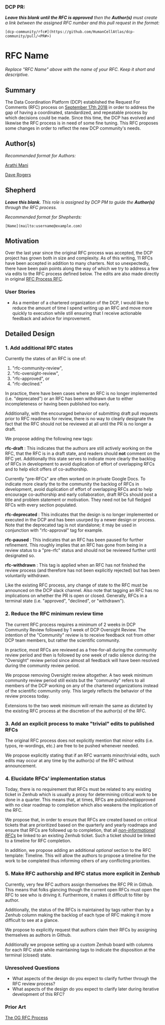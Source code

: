 ### DCP PR:

***Leave this blank until the RFC is approved** then the **Author(s)** must create a link between the assigned RFC number and this pull request in the format:*

`[dcp-community/rfc#](https://github.com/HumanCellAtlas/dcp-community/pull/<PR#>)`

# RFC Name

*Replace "RFC Name" above with the name of your RFC. Keep it short and descriptive.*

## Summary

The Data Coordination Platform (DCP) established the Request For Comments (RFC) process on 
[September 17th 2018](https://github.com/HumanCellAtlas/dcp-community/pull/26) in order to address the gap of having a
coordinated, standardized, and repeatable process by which decisions could be made. Since this time, the DCP has evolved
and likewise the RFC process is in need of some fine tuning. This RFC proposes some changes in order to reflect the new
DCP community's needs.  

## Author(s)

*Recommended format for Authors:*

 [Arathi Mani](mailto:arathi.mani@chanzuckerberg.com)
 
 [Dave Rogers](mailto:dave@clevercanary.com)

## Shepherd
***Leave this blank.** This role is assigned by DCP PM to guide the **Author(s)** through the RFC process.*

*Recommended format for Shepherds:*

 `[Name](mailto:username@example.com)`

## Motivation

Over the last year since the original RFC process was accepted, the DCP project has grown both in size and complexity.
As of this writing, 11 RFCs have been accepted in addition to many charters. Not so unexpectedly, there have been pain
points along the way of which we try to address a few via edits to the RFC process defined below. The edits are also
made directly in original
[RFC Process RFC](https://github.com/HumanCellAtlas/dcp-community/blob/master/rfcs/text/0001-rfc-process.md).


### User Stories

* As a member of a chartered organization of the DCP, I would like to reduce the amount of time I spend writing up an RFC
and move more quickly to execution while still ensuring that I receive actionable feedback and advice for improvement.

## Detailed Design

### 1. Add additional RFC states

Currently the states of an RFC is one of:
 
 1. "rfc-community-review",
 2. "rfc-oversight-review", 
 3. "rfc-approved", or
 4. "rfc-declined." 

In practice, there have been cases where an RFC is no longer implemented (i.e. "deprecated") or an RFC has been
withdrawn due to either incompleteness or having been published too early. 

Additionally, with the encouraged behavior of submitting draft pull requests prior to RFC readiness for review, there is
no way to clearly designate the fact that the RFC should not be reviewed at all until the PR is no longer a draft.

We propose adding the following new tags: 

**rfc-draft** : This indicates that the authors are still actively working on the RFC, that the RFC is in a draft state,
and readers should **not** comment on the RFC yet. Additionally this state serves to indicate more clearly the backlog
of RFCs in development to avoid duplication of effort of overlapping RFCs and to help elicit offers of co-authorship.
 
Currently "pre-RFCs" are often worked on in private Google Docs. To indicate more clearly the to the community the
backlog of RFCs in development, avoid duplication of effort of overlapping RFCs and to help encourage co-authorship and
early collaboration, draft RFCs should post a title and problem statement or motivation. They need not be full fledged
RFCs with every section populated.

**rfc-deprecated** : This indicates that the design is no longer implemented or executed in the DCP and has been usurped
by a newer design or process. Note that the deprecated tag is not standalone; it may be used in conjunction with 
"rfc-approval" tag for example.

**rfc-paused** : This indicates that an RFC has been paused for further refinement. This roughly implies that an RFC has
gone from being in a review status to a "pre-rfc" status and should not be reviewed further until designated so.

**rfc-withdrawn** : This tag is applied when an RFC has not finished the review process (and therefore has not been 
explicitly rejected) but has been voluntarily withdrawn.

Like the existing RFC process, any change of state to the RFC must be announced on the DCP slack channel. Also note that
tagging an RFC has no implications on whether the PR is open or closed. Generally, RFCs in a terminal state (i.e.
"approved", "declined", or "withdrawn").

### 2. Reduce the RFC minimum review time

The current RFC process requires a minimum of 2 weeks in DCP Community Review followed by 1 week of DCP Oversight
Review. The intention of the "Community" review is to receive feedback not from other DCP team members, but rather the 
scientific community.

In practice, most RFCs are reviewed as a free-for-all during the community review period and then is followed by one
week of radio silence during the "Oversight" review period since almost all feedback will have been resolved during the
community review period.

We propose removing Oversight review altogether. A two week minimum community review period still exists but the 
"community" refers to all members of the DCP working on any of the chartered organizations instead of the scientific
community only. This largely reflects the behavior of the review process today.

Extensions to the two week minimum will remain the same as dictated by the existing RFC process at the discretion of
the author(s) of the RFC.

### 3. Add an explicit process to make "trivial" edits to published RFCs

The original RFC process does not explicitly mention that minor edits (i.e. typos, re-wordings, etc.) are free to be
pushed whenever needed. 

We propose explicitly stating that if an RFC warrants minor/trivial edits, such edits may occur at any time by the
author(s) of the RFC without announcement.

### 4. Elucidate RFCs' implementation status

Today, there is no requirement that RFCs must be related to any existing ticket in Zenhub which is usually a proxy for
determining critical work to be done in a quarter. This means that, at times, RFCs are published/approved with no clear
roadmap to completion which also weakens the implication of the RFC.

We propose that, in order to ensure that RFCs are created based on critical tickets that are prioritized based on
the quarterly and yearly roadmaps and ensure that RFCs are followed up to completion, that all 
[*non-informational RFCs*](https://github.com/HumanCellAtlas/dcp-community/issues/30) be linked to an existing Zenhub
ticket. Such a ticket should be linked to a timeline for RFC completion.

In addition, we propose adding an additional *optional* section to the RFC template: Timeline. This will allow the
authors to propose a timeline for the work to be completed thus informing others of any conflicting priorities.


### 5. Make RFC authorship and RFC status more explicit in Zenhub
Currently, very few RFC authors assign themselves the RFC PR in Github. This means that folks glancing though the
current open RFCs must open the RFC to see who is driving it. Furthermore, it makes it difficult to filter by author.

Additionally, the status of the RFCs is maintained by tags rather than by a Zenhub column making the backlog of each
type of RFC making it more difficult to see at a glance. 

We propose to explicitly request that authors claim their RFCs by assigning themselves as authors in Github. 

Additionally we propose setting up a custom Zenhub board with columns for each RFC state while maintaining tags
to indicate the disposition at the terminal (closed) state. 

### Unresolved Questions

- What aspects of the design do you expect to clarify further through the RFC review process?
- What aspects of the design do you expect to clarify later during iterative development of this RFC?

### Prior Art

[The OG RFC Process](https://github.com/HumanCellAtlas/dcp-community/blob/master/rfcs/text/0001-rfc-process.md)
